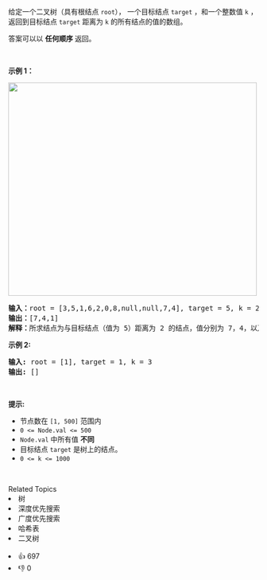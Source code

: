 <p>给定一个二叉树（具有根结点&nbsp;<code>root</code>），&nbsp;一个目标结点&nbsp;<code>target</code>&nbsp;，和一个整数值 <code>k</code>&nbsp;，返回到目标结点 <code>target</code> 距离为 <code>k</code> 的所有结点的值的数组。</p>

<p>答案可以以 <strong>任何顺序</strong> 返回。</p>

<p>&nbsp;</p>

<ol> 
</ol>

<p><strong>示例 1：</strong></p>

<p><img src="https://s3-lc-upload.s3.amazonaws.com/uploads/2018/06/28/sketch0.png" style="height: 429px; width: 500px;" /></p>

<pre>
<strong>输入：</strong>root = [3,5,1,6,2,0,8,null,null,7,4], target = 5, k = 2
<strong>输出：</strong>[7,4,1]
<strong>解释：</strong>所求结点为与目标结点（值为 5）距离为 2 的结点，值分别为 7，4，以及 1
</pre>

<p><strong>示例 2:</strong></p>

<pre>
<strong>输入:</strong> root = [1], target = 1, k = 3
<strong>输出:</strong> []
</pre>

<p>&nbsp;</p>

<p><strong>提示:</strong></p>

<ul> 
 <li>节点数在&nbsp;<code>[1, 500]</code>&nbsp;范围内</li> 
 <li><code>0 &lt;= Node.val &lt;= 500</code></li> 
 <li><code>Node.val</code>&nbsp;中所有值 <strong>不同</strong></li> 
 <li>目标结点&nbsp;<code>target</code>&nbsp;是树上的结点。</li> 
 <li><code>0 &lt;= k &lt;= 1000</code></li> 
</ul>

<p>&nbsp;</p>

<div><div>Related Topics</div><div><li>树</li><li>深度优先搜索</li><li>广度优先搜索</li><li>哈希表</li><li>二叉树</li></div></div><br><div><li>👍 697</li><li>👎 0</li></div>